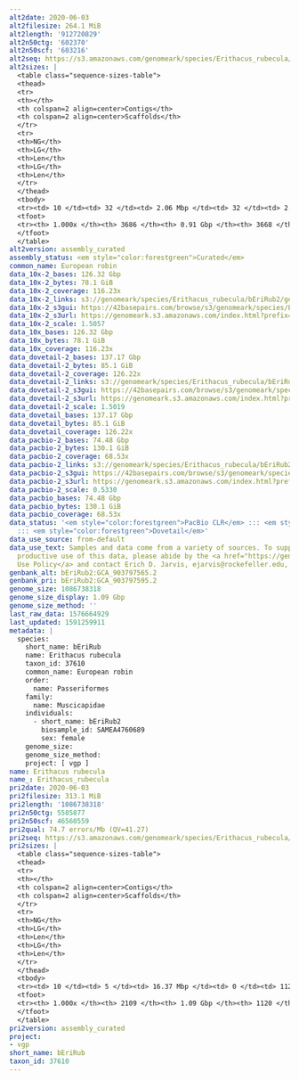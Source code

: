 ```yaml
---
alt2date: 2020-06-03
alt2filesize: 264.1 MiB
alt2length: '912720829'
alt2n50ctg: '602370'
alt2n50scf: '603216'
alt2seq: https://s3.amazonaws.com/genomeark/species/Erithacus_rubecula/bEriRub2/assembly_curated/bEriRub2.alt.cur.20200603.fasta.gz
alt2sizes: |
  <table class="sequence-sizes-table">
  <thead>
  <tr>
  <th></th>
  <th colspan=2 align=center>Contigs</th>
  <th colspan=2 align=center>Scaffolds</th>
  </tr>
  <tr>
  <th>NG</th>
  <th>LG</th>
  <th>Len</th>
  <th>LG</th>
  <th>Len</th>
  </tr>
  </thead>
  <tbody>
  <tr><td> 10 </td><td> 32 </td><td> 2.06 Mbp </td><td> 32 </td><td> 2.06 Mbp </td></tr><tr><td> 20 </td><td> 88 </td><td> 1.41 Mbp </td><td> 88 </td><td> 1.41 Mbp </td></tr><tr><td> 30 </td><td> 165 </td><td> 1.03 Mbp </td><td> 165 </td><td> 1.03 Mbp </td></tr><tr><td> 40 </td><td> 269 </td><td> 0.77 Mbp </td><td> 269 </td><td> 0.77 Mbp </td></tr><tr style="background-color:#cccccc;"><td> 50 </td><td> 404 </td><td> 0.60 Mbp </td><td> 404 </td><td> 0.60 Mbp </td></tr><tr><td> 60 </td><td> 585 </td><td> 425.88 Kbp </td><td> 584 </td><td> 429.50 Kbp </td></tr><tr><td> 70 </td><td> 842 </td><td> 302.47 Kbp </td><td> 840 </td><td> 303.49 Kbp </td></tr><tr><td> 80 </td><td> 1232 </td><td> 185.31 Kbp </td><td> 1226 </td><td> 186.41 Kbp </td></tr><tr><td> 90 </td><td> 1887 </td><td> 104.32 Kbp </td><td> 1878 </td><td> 104.69 Kbp </td></tr><tr><td> 100 </td><td> 3685 </td><td> 222  bp </td><td> 3667 </td><td> 222  bp </td></tr></tbody>
  <tfoot>
  <tr><th> 1.000x </th><th> 3686 </th><th> 0.91 Gbp </th><th> 3668 </th><th> 0.91 Gbp </th></tr>
  </tfoot>
  </table>
alt2version: assembly_curated
assembly_status: <em style="color:forestgreen">Curated</em>
common_name: European robin
data_10x-2_bases: 126.32 Gbp
data_10x-2_bytes: 78.1 GiB
data_10x-2_coverage: 116.23x
data_10x-2_links: s3://genomeark/species/Erithacus_rubecula/bEriRub2/genomic_data/10x/<br>
data_10x-2_s3gui: https://42basepairs.com/browse/s3/genomeark/species/Erithacus_rubecula/bEriRub2/genomic_data/10x/
data_10x-2_s3url: https://genomeark.s3.amazonaws.com/index.html?prefix=species/Erithacus_rubecula/bEriRub2/genomic_data/10x/
data_10x-2_scale: 1.5057
data_10x_bases: 126.32 Gbp
data_10x_bytes: 78.1 GiB
data_10x_coverage: 116.23x
data_dovetail-2_bases: 137.17 Gbp
data_dovetail-2_bytes: 85.1 GiB
data_dovetail-2_coverage: 126.22x
data_dovetail-2_links: s3://genomeark/species/Erithacus_rubecula/bEriRub2/genomic_data/dovetail/<br>
data_dovetail-2_s3gui: https://42basepairs.com/browse/s3/genomeark/species/Erithacus_rubecula/bEriRub2/genomic_data/dovetail/
data_dovetail-2_s3url: https://genomeark.s3.amazonaws.com/index.html?prefix=species/Erithacus_rubecula/bEriRub2/genomic_data/dovetail/
data_dovetail-2_scale: 1.5019
data_dovetail_bases: 137.17 Gbp
data_dovetail_bytes: 85.1 GiB
data_dovetail_coverage: 126.22x
data_pacbio-2_bases: 74.48 Gbp
data_pacbio-2_bytes: 130.1 GiB
data_pacbio-2_coverage: 68.53x
data_pacbio-2_links: s3://genomeark/species/Erithacus_rubecula/bEriRub2/genomic_data/pacbio/<br>
data_pacbio-2_s3gui: https://42basepairs.com/browse/s3/genomeark/species/Erithacus_rubecula/bEriRub2/genomic_data/pacbio/
data_pacbio-2_s3url: https://genomeark.s3.amazonaws.com/index.html?prefix=species/Erithacus_rubecula/bEriRub2/genomic_data/pacbio/
data_pacbio-2_scale: 0.5330
data_pacbio_bases: 74.48 Gbp
data_pacbio_bytes: 130.1 GiB
data_pacbio_coverage: 68.53x
data_status: '<em style="color:forestgreen">PacBio CLR</em> ::: <em style="color:forestgreen">10x</em>
  ::: <em style="color:forestgreen">Dovetail</em>'
data_use_source: from-default
data_use_text: Samples and data come from a variety of sources. To support fair and
  productive use of this data, please abide by the <a href="https://genome10k.soe.ucsc.edu/data-use-policies/">Data
  Use Policy</a> and contact Erich D. Jarvis, ejarvis@rockefeller.edu, with any questions.
genbank_alt: bEriRub2:GCA_903797565.2
genbank_pri: bEriRub2:GCA_903797595.2
genome_size: 1086738318
genome_size_display: 1.09 Gbp
genome_size_method: ''
last_raw_data: 1576664929
last_updated: 1591259911
metadata: |
  species:
    short_name: bEriRub
    name: Erithacus rubecula
    taxon_id: 37610
    common_name: European robin
    order:
      name: Passeriformes
    family:
      name: Muscicapidae
    individuals:
      - short_name: bEriRub2
        biosample_id: SAMEA4760689
        sex: female
    genome_size:
    genome_size_method:
    project: [ vgp ]
name: Erithacus rubecula
name_: Erithacus_rubecula
pri2date: 2020-06-03
pri2filesize: 313.1 MiB
pri2length: '1086738318'
pri2n50ctg: 5585877
pri2n50scf: 46560559
pri2qual: 74.7 errors/Mb (QV=41.27)
pri2seq: https://s3.amazonaws.com/genomeark/species/Erithacus_rubecula/bEriRub2/assembly_curated/bEriRub2.pri.cur.20200603.fasta.gz
pri2sizes: |
  <table class="sequence-sizes-table">
  <thead>
  <tr>
  <th></th>
  <th colspan=2 align=center>Contigs</th>
  <th colspan=2 align=center>Scaffolds</th>
  </tr>
  <tr>
  <th>NG</th>
  <th>LG</th>
  <th>Len</th>
  <th>LG</th>
  <th>Len</th>
  </tr>
  </thead>
  <tbody>
  <tr><td> 10 </td><td> 5 </td><td> 16.37 Mbp </td><td> 0 </td><td> 112.10 Mbp </td></tr><tr><td> 20 </td><td> 12 </td><td> 12.24 Mbp </td><td> 1 </td><td> 109.05 Mbp </td></tr><tr><td> 30 </td><td> 22 </td><td> 10.07 Mbp </td><td> 3 </td><td> 68.60 Mbp </td></tr><tr><td> 40 </td><td> 34 </td><td> 7.47 Mbp </td><td> 4 </td><td> 68.52 Mbp </td></tr><tr style="background-color:#cccccc;"><td> 50 </td><td> 51 </td><td style="background-color:#88ff88;"> 5.59 Mbp </td><td> 6 </td><td style="background-color:#88ff88;"> 46.56 Mbp </td></tr><tr><td> 60 </td><td> 75 </td><td> 3.52 Mbp </td><td> 9 </td><td> 31.99 Mbp </td></tr><tr><td> 70 </td><td> 113 </td><td> 2.18 Mbp </td><td> 13 </td><td> 20.40 Mbp </td></tr><tr><td> 80 </td><td> 189 </td><td> 0.92 Mbp </td><td> 20 </td><td> 13.42 Mbp </td></tr><tr><td> 90 </td><td> 401 </td><td> 284.09 Kbp </td><td> 35 </td><td> 3.15 Mbp </td></tr><tr><td> 100 </td><td> 2108 </td><td> 1.64 Kbp </td><td> 1119 </td><td> 9.77 Kbp </td></tr></tbody>
  <tfoot>
  <tr><th> 1.000x </th><th> 2109 </th><th> 1.09 Gbp </th><th> 1120 </th><th> 1.09 Gbp </th></tr>
  </tfoot>
  </table>
pri2version: assembly_curated
project:
- vgp
short_name: bEriRub
taxon_id: 37610
---
```

